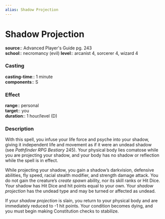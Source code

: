 ```yaml
---
alias: Shadow Projection
---
```


# Shadow Projection 

**source**:: Advanced Player's Guide pg. 243  
**school**:: necromancy (evil)
**level**:: arcanist 4, sorcerer 4, wizard 4

### Casting 

**casting-time**:: 1 minute  
**components**:: S

### Effect 

**range**:: personal  
**target**:: you  
**duration**:: 1 hour/level (D)

### Description 

With this spell, you infuse your life force and psyche into your shadow, giving it independent life and movement as if it were an undead shadow (see *Pathfinder RPG Bestiary* 245). Your physical body lies comatose while you are projecting your shadow, and your body has no shadow or reflection while the spell is in effect.  
  
While projecting your shadow, you gain a shadow’s darkvision, defensive abilities, fly speed, racial stealth modifier, and strength damage attack. You do not gain the creature’s *create spawn* ability, nor its skill ranks or Hit Dice. Your shadow has Hit Dice and hit points equal to your own. Your *shadow projection* has the undead type and may be turned or affected as undead.  
  
If your *shadow projection* is slain, you return to your physical body and are immediately reduced to -1 hit points. Your condition becomes dying, and you must begin making Constitution checks to stabilize.
